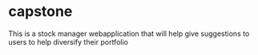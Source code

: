 # capstone

This is a stock manager webapplication that will help give suggestions to users to help diversify their portfolio
